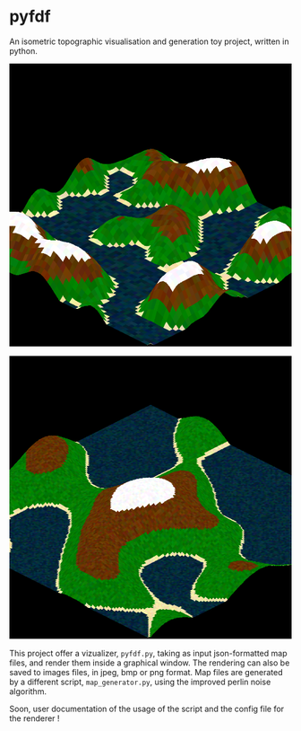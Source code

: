 # pyfdf
An isometric topographic visualisation and generation toy project, written in python.

![a small mountain over lakes](https://github.com/mongin/pyfdf/blob/master/images/2.png?raw=true)

![a small mountain over lakes](https://github.com/mongin/pyfdf/blob/master/images/4.png?raw=true)

This project offer a vizualizer, `pyfdf.py`, taking as input json-formatted map files, and render them inside a graphical window. The rendering can also be saved to images files, in jpeg, bmp or png format. Map files are generated by a different script, `map_generator.py`, using the improved perlin noise algorithm.

Soon, user documentation of the usage of the script and the config file for the renderer !
